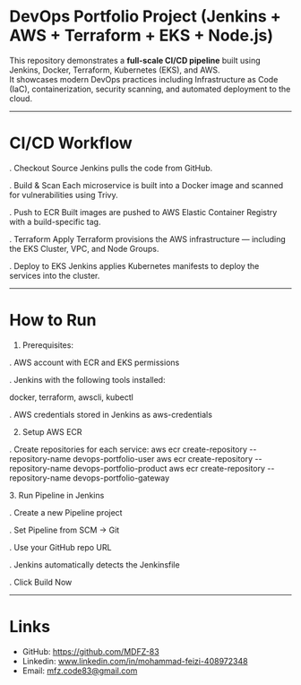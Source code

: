 #  DevOps Portfolio Project (Jenkins + AWS + Terraform + EKS + Node.js)

This repository demonstrates a **full-scale CI/CD pipeline** built using Jenkins, Docker, Terraform, Kubernetes (EKS), and AWS.  
It showcases modern DevOps practices including Infrastructure as Code (IaC), containerization, security scanning, and automated deployment to the cloud.

---

# CI/CD Workflow

  . Checkout Source
      Jenkins pulls the code from GitHub.

  . Build & Scan
      Each microservice is built into a Docker image and scanned for vulnerabilities using Trivy.

  . Push to ECR
      Built images are pushed to AWS Elastic Container Registry with a build-specific tag.

  . Terraform Apply
      Terraform provisions the AWS infrastructure — including the EKS Cluster, VPC, and Node Groups.

  . Deploy to EKS
      Jenkins applies Kubernetes manifests to deploy the services into the cluster.

---
    
# How to Run

1. Prerequisites:

. AWS account with ECR and EKS permissions

. Jenkins with the following tools installed:

  docker, terraform, awscli, kubectl

. AWS credentials stored in Jenkins as aws-credentials


2. Setup AWS ECR

. Create repositories for each service:
    aws ecr create-repository --repository-name devops-portfolio-user
    aws ecr create-repository --repository-name devops-portfolio-product
    aws ecr create-repository --repository-name devops-portfolio-gateway


3️. Run Pipeline in Jenkins

  . Create a new Pipeline project

  . Set Pipeline from SCM → Git

  . Use your GitHub repo URL

  . Jenkins automatically detects the Jenkinsfile

  . Click Build Now

---

# Links
- GitHub: https://github.com/MDFZ-83
- Linkedin: www.linkedin.com/in/mohammad-feizi-408972348
- Email: mfz.code83@gmail.com
    
